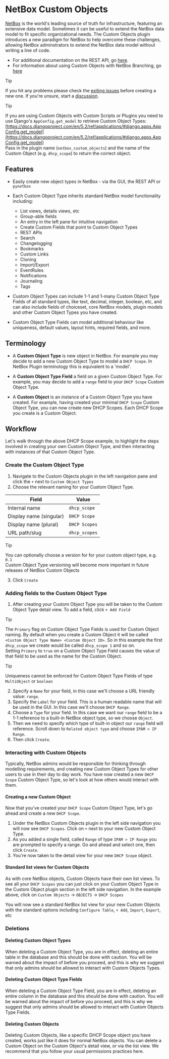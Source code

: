 # NetBox Custom Objects

[NetBox](https://github.com/netbox-community/netbox) is the world's leading source of truth for infrastructure, featuring an extensive data model. Sometimes it can be useful to extend the NetBox data model to fit specific organizational needs. The Custom Objects plugin introduces a new paradigm for NetBox to help overcome these challenges, allowing NetBox adminstrators to extend the NetBox data model without writing a line of code.

- For additional documentation on the REST API, go [here](api.md).
- For information about using Custom Objects with NetBox Branching, go [here](branching.md)

> [!TIP]
> If you hit any problems please check the [exiting issues](https://github.com/netboxlabs/netbox-custom-objects/issues) before creating a new one. If you're unsure, start a [discussion](https://github.com/netboxlabs/netbox-custom-objects/discussions).


> [!TIP]
> If you are using Custom Objects with Custom Scripts or Plugins you need to use Django's `AppConfig.get_model` to retrieve Custom Object Types: [https://docs.djangoproject.com/en/5.2/ref/applications/#django.apps.AppConfig.get_model](https://docs.djangoproject.com/en/5.2/ref/applications/#django.apps.AppConfig.get_model)  
> Pass in the plugin name (`netbox_custom_objects`) and the name of the Custom Object (e.g. `dhcp_scope`) to return the correct object.  

## Features

* Easily create new object types in NetBox - via the GUI, the REST API or `pynetbox`

* Each Custom Object Type inherits standard NetBox model functionality including:
  * List views, details views, etc
  * Group-able fields
  * An entry in the left pane for intuitive navigation
  * Create Custom Fields that point to Custom Object Types
  * REST APIs
  * Search
  * Changelogging
  * Bookmarks
  * Custom Links
  * Cloning
  * Import/Export
  * EventRules
  * Notifications
  * Journaling
  * Tags

* Custom Object Types can include 1-1 and 1-many Custom Object Type Fields of all standard types, like text, decimal, integer, boolean, etc, and can also include fields of choiceset, core NetBox models, plugin models and other Custom Object Types you have created.

* Custom Object Type Fields can model additional behaviour like uniqueness, default values, layout hints, required fields, and more.

## Terminology

* A **Custom Object Type** is new object in NetBox. For example you may decide to add a new Custom Object Type to model a `DHCP Scope`. In NetBox Plugin terminology this is equivalent to a 'model'.

* A **Custom Object Type Field** a field on a given Custom Object Type. For example, you may decide to add a `range` field to your `DHCP Scope` Custom Object Type.

* A **Custom Object** is an instance of a Custom Object Type you have created. For example, having created your minimal `DHCP Scope` Custom Object Type, you can now create new DHCP Scopes. Each DHCP Scope you create is a Custom Object.


## Workflow

Let's walk through the above DHCP Scope example, to highlight the steps involved in creating your own Custom Object Type, and then interacting with instances of that Custom Object Type.

### Create the Custom Object Type

1. Navigate to the Custom Objects plugin in the left navigation pane and click the `+` next to `Custom Object Types`
2. Choose the relevant naming for your Custom Object Type.

| Field                   | Value         |
|-------------------------|---------------|
| Internal name           | `dhcp_scope`  |
| Display name (singular) | `DHCP Scope`  |
| Display name (plural)   | `DHCP Scopes` |
| URL path/slug           | `dhcp_scopes` |

> [!TIP]
> You can optionally choose a version for for your custom object type, e.g. `0.1`  
> Custom Object Type versioning will become more important in future releases of NetBox Custom Objects

3. Click `Create`

### Adding fields to the Custom Object Type

1. After creating your Custom Object Type you will be taken to the Custom Object Type detail view. To add a field, click `+ Add Field`

> [!TIP]
> The `Primary` flag on Custom Object Type Fields is used for Custom Object naming. By default when you create a Custom Object it will be called `<Custom Object Type Name> <Custom Object ID>`. So in this example the first `dhcp_scope` we create would be called `dhcp_scope 1` and so on.  
> Setting `Primary` to `true` on a Custom Object Type Field causes the value of that field to be used as the name for the Custom Object.

> [!TIP]
> Uniqueness cannot be enforced for Custom Object Type Fields of type `MultiObject` or `boolean`  


2. Specify a `Name` for your field, in this case we'll choose a URL friendly value: `range`.
3. Specify the `Label` for your field. This is a human readable name that will be used in the GUI. In this case we'll choose `DHCP Range`.
4. Choose a `Type` for your field. In this case we want our `range` field to be a 1-1 reference to a built-in NetBox object type, so we choose `Object`.
5. Then we need to specify which type of built-in object our `range` field will reference. Scroll down to `Related object type` and choose `IPAM > IP Range`.
6. Then click `Create`.



### Interacting with Custom Objects

Typically, NetBox admins would be responsible for thinking through modelling requirements, and creating new Custom Object Types for other users to use in their day to day work. You have now created a new `DHCP Scope` Custom Object Type, so let's look at how others would interact with them.

#### Creating a new Custom Object

Now that you've created your `DHCP Scope` Custom Object Type, let's go ahead and create a new `DHCP Scope`.

1. Under the NetBox Custom Objects plugin in the left side navigation you will now see `DHCP Scopes`. Click on `+` next to your new Custom Object Type.
2. As you added a single field, called `Range` of type `IPAM > IP Range` you are prompted to specify a range. Go and ahead and select one, then click `Create`.
3. You're now taken to the detail view for your new `DHCP Scope` object.

#### Standard list views for Custom Objects

As with core NetBox objects, Custom Objects have their own list views. To see all your `DHCP Scopes` you can just click on your Custom Object Type in the Custom Object plugin section in the left side navigation. In the example above, click on `Custom Objects` -> `OBJECTS` -> `DHCP Scopes`

You will now see a standard NetBox list view for your new Custom Objects with the standard options including `Configure Table`, `+ Add`, `Import`, `Export`, etc

### Deletions

#### Deleting Custom Object Types

When deleting a Custom Object Type, you are in effect, deleting an entire table in the database and this should be done with caution. You will be warned about the impact of before you proceed, and this is why we suggest that only admins should be allowed to interact with Custom Objects Types.

#### Deleting Custom Object Type Fields

When deleting a Custom Object Type Field, you are in effect, deleting an entire column in the database and this should be done with caution. You will be warned about the impact of before you proceed, and this is why we suggest that only admins should be allowed to interact with Custom Objects Type Fields.

#### Deleting Custom Objects

Deleting Custom Objects, like a specific DHCP Scope object you have created, works just like it does for normal NetBox objects. You can delete a Custom Object on the Custom Object's detail view, or via the list view. We recommend that you follow your usual permissions practices here.